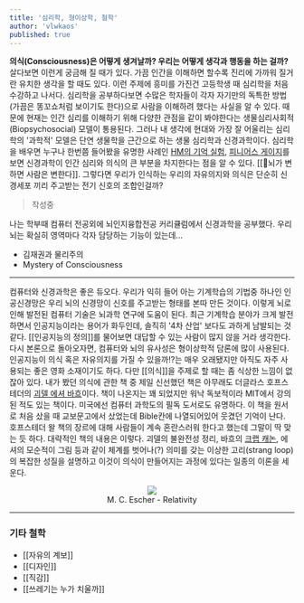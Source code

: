 ```yaml
---
title: '심리학, 형이상학, 철학'
author: 'vlwkaos'
published: true
---
```


**의식(Consciousness)은 어떻게 생겨날까? 우리는 어떻게 생각과 행동을 하는 걸까?** 살다보면 이런게 궁금해 질 때가 있다. 가끔 인간을 이해하면 할수록 진리에 가까워 질거란 유치한 생각을 할 때도 있다. 이런 주제에 흥미를 가진건 고등학생 때 심리학을 처음 수강하고 나서다. 심리학을 공부하다보면 수많은 학자들이 각자 자기만의 독특한 방법(가끔은 똥꼬쇼처럼 보이기도 한다)으로 사람을 이해하려 했다는 사실을 알 수 있다. 때문에 현재는 인간 심리를 이해하기 위해 다양한 관점을 같이 봐야한다는 생물심리사회적(Biopsychosocial) 모델이 통용된다. 그러나 내 생각에 현대와 가장 잘 어울리는 심리학의 '과학적' 모델은 단연 생물학을 근간으로 하는 생물 심리학과 신경과학이다. 심리학을 배우면 누구나 한번쯤 들어봤을 유명한 사례인 [HM의 기억 실험](https://ko.wikipedia.org/wiki/%ED%97%A8%EB%A6%AC_%EB%AA%B0%EB%9E%98%EC%8A%A8), [피니어스 게이지](https://ko.wikipedia.org/wiki/%ED%94%BC%EB%8B%88%EC%96%B4%EC%8A%A4_%EA%B2%8C%EC%9D%B4%EC%A7%80)를 보면 신경과학이 인간 심리와 의식의 큰 부분을 차지한다는 점을 알 수 있다. [[뇌가 변하면 사람은 변한다]]. 그렇다면 우리가 인식하는 우리의 자유의지와 의식은 단순히 신경세포 끼리 주고받는 전기 신호의 조합인걸까? 

> 작성중 

나는 학부때 컴퓨터 전공외에 뇌인지융합전공 커리큘럼에서 신경과학을 공부했다. 우리뇌는 확실히 영역마다 각자 담당하는 기능이 있는데...

- 김재권과 물리주의
- Mystery of Consciousness

---

컴퓨터와 신경과학은 좋은 듀오다. 우리가 익히 들어 아는 기계학습의 기법중 하나인 인공신경망은 우리 뇌의 신경망이 신호를 주고받는 형태를 본따 만든 것이다. 이렇게 뇌로 인해 발전된 컴퓨터 기술은 뇌과학 연구에 도움이 된다. 최근 기계학습 분야가 크게 발전하면서 인공지능이라는 용어가 화두인데, 솔직히 '4차 산업' 보다도 과하게 남발되는 것 같다. [[인공지능의 정의]]를 물어보면 대답할 수 있는 사람이 많지 않을 거라 생각한다. 다시 본론으로 돌아오자면, 컴퓨터와 뇌의 유사성은 형이상학적 담론에 많이 사용된다. 인공지능이 의식 혹은 자유의지를 가질 수 있을까!?는 매우 오래됐지만 아직도 자주 사용되는 좋은 영화 소재이기도 하다. 다만 [[의식]]을 주제로 할 때는 좀 식상한 느낌이 없잖아 있다. 내가 봤던 의식에 관한 책 중 제일 신선했던 책은 아무래도 더글라스 호프스테더의 [괴델 에셔 바흐](https://ko.wikipedia.org/wiki/%EA%B4%B4%EB%8D%B8,_%EC%97%90%EC%85%94,_%EB%B0%94%ED%9D%90)이다. 책이 나온지는 꽤 되었지만 워낙 독보적이라 MIT에서 강의된 적도 있는 책이다. 미국에선 컴퓨터 과학도의 필독 도서로도 유명하다. 이 책을 원서로 처음 샀을 때 교보문고에서 샀었는데 Bible칸에 나열되어있어 웃겼던 기억이 난다. 호프스테더 왈 책의 장르에 대해 사람들이 계속 혼란스러워 한다고 했는데 그말이 딱 맞는 듯 하다. 대략적인 책의 내용은 이렇다. 괴델의 불완전성 정리, 바흐의 [크랩 캐논](https://www.youtube.com/watch?v=xUHQ2ybTejU), 에셔의 모순적이 그림 등과 같이 체계를 벗어나(?) 의미를 갖는 이상한 고리(strang loop)의 복잡한 성질을 설명하고 이것이 의식이 만들어지는 과정에 있다는 일종의 이론을 세운다.

<p align='center'>
<img src='https://upload.wikimedia.org/wikipedia/en/a/a3/Escher%27s_Relativity.jpg'/>
<br><span>M. C. Escher - Relativity</span></p>


---

### 기타 철학

- [[자유의 계보]]
- [[디자인]]
- [[직감]]
- [[쓰레기는 누가 치울까]]
